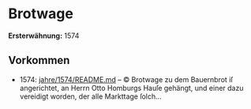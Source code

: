 # Brotwage

**Ersterwähnung:** 1574

## Vorkommen
- 1574: [jahre/1574/README.md](../jahre/1574/README.md) – © Brotwage zu dem Bauernbrot iſ angerichtet, an
Herrn Otto Homburgs Hauſe gehängt, und einer dazu
vereidigt worden, der alle Markttage ſolch...
